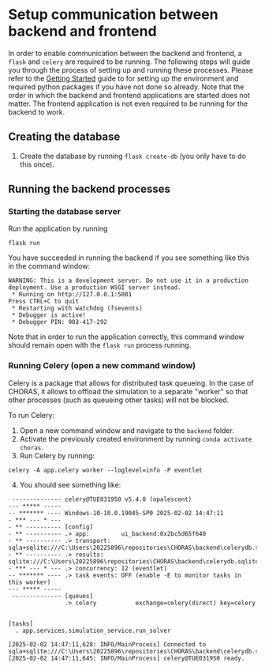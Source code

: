 # Setup communication between backend and frontend

In order to enable communication between the backend and frontend, a `flask` and `celery` are required to be running.
The following steps will guide you through the process of setting up and running these processes.
Please refer to the [Getting Started](./getting_started.md) guide to for setting up the environment and required python packages if you have not done so already.
Note that the order in which the backend and frontend applications are started does not matter.
The frontend application is not even required to be running for the backend to work.

## Creating the database

1. Create the database by running `flask create-db` (you only have to do this once).

## Running the backend processes

### Starting the database server

Run the application by running

``` shell
flask run
```

You have succeeded in running the backend if you see something like this in the command window:

``` shell
WARNING: This is a development server. Do not use it in a production deployment. Use a production WSGI server instead.
 * Running on http://127.0.0.1:5001
Press CTRL+C to quit
 * Restarting with watchdog (fsevents)
 * Debugger is active!
 * Debugger PIN: 903-417-292
```

Note that in order to run the application correctly, this command window should remain open with the `flask run` process running.

### Running Celery (open a new command window)

Celery is a package that allows for distributed task queueing. In the case of CHORAS, it allows to offload the simulation to a separate "worker" so that other processes (such as queueing other tasks) will not be blocked.

To run Celery:

1. Open a new command window and navigate to the `backend` folder.
2. Activate the previously created environment by running `conda activate choras`.
3. Run Celery by running:

``` shell
celery -A app.celery worker --loglevel=info -P eventlet
```

4. You should see something like:

``` shell
 -------------- celery@TUE031950 v5.4.0 (opalescent)
--- ***** -----
-- ******* ---- Windows-10-10.0.19045-SP0 2025-02-02 14:47:11
- *** --- * ---
- ** ---------- [config]
- ** ---------- .> app:         ui_backend:0x2bc5d65f640
- ** ---------- .> transport:   sqla+sqlite:///C:\Users\20225896\repositories\CHORAS\backend\celerydb.sqlite
- ** ---------- .> results:     sqlite:///C:\Users\20225896\repositories\CHORAS\backend\celerydb.sqlite
- *** --- * --- .> concurrency: 12 (eventlet)
-- ******* ---- .> task events: OFF (enable -E to monitor tasks in this worker)
--- ***** -----
 -------------- [queues]
                .> celery           exchange=celery(direct) key=celery


[tasks]
  . app.services.simulation_service.run_solver

[2025-02-02 14:47:11,628: INFO/MainProcess] Connected to sqla+sqlite:///C:\Users\20225896\repositories\CHORAS\backend\celerydb.sqlite
[2025-02-02 14:47:11,645: INFO/MainProcess] celery@TUE031950 ready.
```
